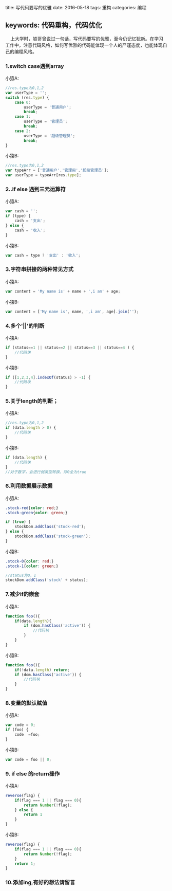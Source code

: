 title: 写代码要写的优雅
date: 2016-05-18
tags: 重构
categories: 编程

keywords: 代码重构，代码优化
-----------------------------
&nbsp;&nbsp;&nbsp;&nbsp;上大学时，铁哥曾说过一句话，写代码要写的优雅，至今仍记忆犹新。在学习工作中，注意代码风格，如何写优雅的代码能体现一个人的严谨态度，也能体现自己的编程风格。
### 1.switch case遇到array
小猿A:
```javascript
//res.type为0,1,2
var userType = '';
switch (res.type) {
	case 0:
		userType = '普通用户';
		break;
	case 1:
		userType = '管理员';
		break;
	case 2:
		userType = '超级管理员';
		break;
}
```
<!--more-->
小猿B:
```javascript
//res.type为0,1,2
var typeArr = ['普通用户','管理用','超级管理员'];
var userType = typeArr[res.type];
```

### 2..if else 遇到三元运算符
小猿A:
```javascript
var cash = '';
if (type) {
	cash = '支出';
} else {
	cash = '收入';
}
```
小猿B:
```javascript
var cash = type ? '支出' : '收入';
```

### 3.字符串拼接的两种常见方式
小猿A:
```javascript
var content = 'My name is' + name + ',i am' + age;
```
小猿B:
```javascript
var content = ['My name is', name, ',i am', age].join('');
```

### 4.多个'||'的判断
小猿A:
```javascript
if (status==1 || status==2 || status==3 || status==4 ) {
	//代码块
}
```
小猿B:
```javascript
if ([1,2,3,4].indexOf(status) > -1) {
	//代码块
}
```

### 5.关于length的判断；
小猿A:
```javascript
//res.type为0,1,2
if (data.length > 0) {
	//代码块
}
```
小猿B:
```javascript
if (data.length) {
	//代码块
}
//对于数字，会进行弱类型转换，除0全为true
```

### 6.利用数据展示数据
小猿A:
```css
.stock-red{color: red;}
.stock-green{color: green;}
```
```javascript
if (true) {
	stockDom.addClass('stock-red');
} else {
	stockDom.addClass('stock-green');
}
```
小猿B:
```css
.stock-0{color: red;}
.stock-1{color: green;}
```
```javascript
//status为0，1
stockDom.addClass('stock' + status);
```

### 7.减少if的嵌套
小猿A:
```javascript
function foo(){
	if(data.length){
		if (dom.hasClass('active')) {
			//代码块
		}
	}
}
```
小猿B:
```javascript
function foo(){
	if(!data.length) return;
	if (dom.hasClass('active')) {
		//代码块
	}
}
```

### 8.变量的默认赋值
小猿A:
```javascript
var code = 0;
if (foo) {
	code  =foo;
}
```
小猿B:
```javascript
var code = foo || 0;
```
### 9. if else 的return操作
小猿A:
```javascript
reverse(flag) {
	if(flag === 1 || flag === 0){
		return Number(!flag);
	} else {
		return 1
	}
}
```
小猿B:
```javascript
reverse(flag) {
	if(flag === 1 || flag === 0){
		return Number(!flag);
	}
	return 1;
}
```
### 10.添加ing,有好的想法请留言
